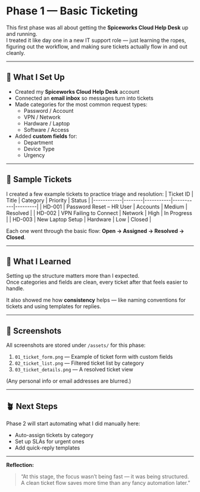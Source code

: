 # Phase 1 — Basic Ticketing

This first phase was all about getting the **Spiceworks Cloud Help Desk** up and running.  
I treated it like day one in a new IT support role — just learning the ropes, figuring out the workflow, and making sure tickets actually flow in and out cleanly.

---

## 🎯 What I Set Up
- Created my **Spiceworks Cloud Help Desk** account  
- Connected an **email inbox** so messages turn into tickets  
- Made categories for the most common request types:  
  - Password / Account  
  - VPN / Network  
  - Hardware / Laptop  
  - Software / Access  
- Added **custom fields** for:
  - Department  
  - Device Type  
  - Urgency  

---

## 🧩 Sample Tickets
I created a few example tickets to practice triage and resolution:
| Ticket ID | Title | Category | Priority | Status |
|------------|--------|-----------|-----------|---------|
| HD-001 | Password Reset – HR User | Accounts | Medium | Resolved |
| HD-002 | VPN Failing to Connect | Network | High | In Progress |
| HD-003 | New Laptop Setup | Hardware | Low | Closed |

Each one went through the basic flow: **Open → Assigned → Resolved → Closed**.

---

## 💬 What I Learned
Setting up the structure matters more than I expected.  
Once categories and fields are clean, every ticket after that feels easier to handle.

It also showed me how **consistency** helps — like naming conventions for tickets and using templates for replies.

---

## 📸 Screenshots
All screenshots are stored under `/assets/` for this phase:
1. `01_ticket_form.png` — Example of ticket form with custom fields  
2. `02_ticket_list.png` — Filtered ticket list by category  
3. `03_ticket_details.png` — A resolved ticket view  

(Any personal info or email addresses are blurred.)

---

## 🪴 Next Steps
Phase 2 will start automating what I did manually here:
- Auto-assign tickets by category  
- Set up SLAs for urgent ones  
- Add quick-reply templates  

---

**Reflection:**  
> “At this stage, the focus wasn’t being fast — it was being structured.  
> A clean ticket flow saves more time than any fancy automation later.”
